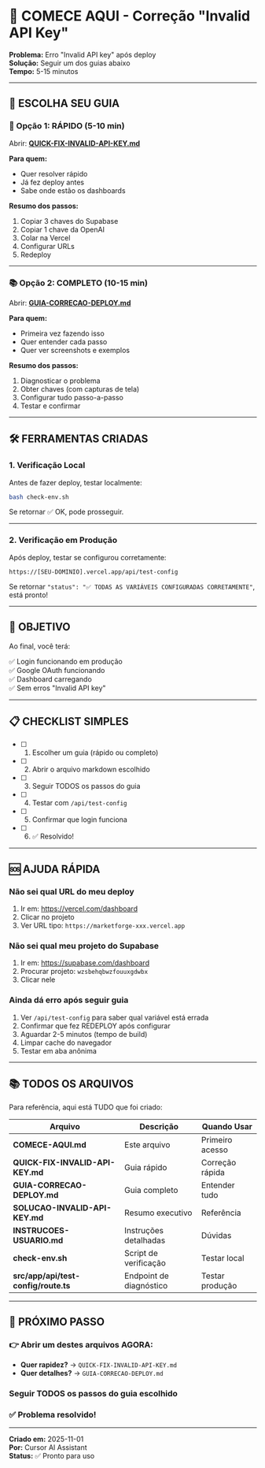 # 🎯 COMECE AQUI - Correção "Invalid API Key"

**Problema:** Erro "Invalid API key" após deploy  
**Solução:** Seguir um dos guias abaixo  
**Tempo:** 5-15 minutos

---

## 📖 ESCOLHA SEU GUIA

### 🚀 Opção 1: RÁPIDO (5-10 min)

Abrir: **[QUICK-FIX-INVALID-API-KEY.md](./QUICK-FIX-INVALID-API-KEY.md)**

**Para quem:**
- Quer resolver rápido
- Já fez deploy antes
- Sabe onde estão os dashboards

**Resumo dos passos:**
1. Copiar 3 chaves do Supabase
2. Copiar 1 chave da OpenAI  
3. Colar na Vercel
4. Configurar URLs
5. Redeploy

---

### 📚 Opção 2: COMPLETO (10-15 min)

Abrir: **[GUIA-CORRECAO-DEPLOY.md](./GUIA-CORRECAO-DEPLOY.md)**

**Para quem:**
- Primeira vez fazendo isso
- Quer entender cada passo
- Quer ver screenshots e exemplos

**Resumo dos passos:**
1. Diagnosticar o problema
2. Obter chaves (com capturas de tela)
3. Configurar tudo passo-a-passo
4. Testar e confirmar

---

## 🛠️ FERRAMENTAS CRIADAS

### 1. Verificação Local

Antes de fazer deploy, testar localmente:

```bash
bash check-env.sh
```

Se retornar ✅ OK, pode prosseguir.

---

### 2. Verificação em Produção

Após deploy, testar se configurou corretamente:

```
https://[SEU-DOMINIO].vercel.app/api/test-config
```

Se retornar `"status": "✅ TODAS AS VARIÁVEIS CONFIGURADAS CORRETAMENTE"`, está pronto!

---

## 🎯 OBJETIVO

Ao final, você terá:

✅ Login funcionando em produção  
✅ Google OAuth funcionando  
✅ Dashboard carregando  
✅ Sem erros "Invalid API key"

---

## 📋 CHECKLIST SIMPLES

- [ ] 1. Escolher um guia (rápido ou completo)
- [ ] 2. Abrir o arquivo markdown escolhido
- [ ] 3. Seguir TODOS os passos do guia
- [ ] 4. Testar com `/api/test-config`
- [ ] 5. Confirmar que login funciona
- [ ] 6. ✅ Resolvido!

---

## 🆘 AJUDA RÁPIDA

### Não sei qual URL do meu deploy

1. Ir em: https://vercel.com/dashboard
2. Clicar no projeto
3. Ver URL tipo: `https://marketforge-xxx.vercel.app`

### Não sei qual meu projeto do Supabase

1. Ir em: https://supabase.com/dashboard
2. Procurar projeto: `wzsbehqbwzfouuxgdwbx`
3. Clicar nele

### Ainda dá erro após seguir guia

1. Ver `/api/test-config` para saber qual variável está errada
2. Confirmar que fez REDEPLOY após configurar
3. Aguardar 2-5 minutos (tempo de build)
4. Limpar cache do navegador
5. Testar em aba anônima

---

## 📚 TODOS OS ARQUIVOS

Para referência, aqui está TUDO que foi criado:

| Arquivo | Descrição | Quando Usar |
|---------|-----------|-------------|
| **COMECE-AQUI.md** | Este arquivo | Primeiro acesso |
| **QUICK-FIX-INVALID-API-KEY.md** | Guia rápido | Correção rápida |
| **GUIA-CORRECAO-DEPLOY.md** | Guia completo | Entender tudo |
| **SOLUCAO-INVALID-API-KEY.md** | Resumo executivo | Referência |
| **INSTRUCOES-USUARIO.md** | Instruções detalhadas | Dúvidas |
| **check-env.sh** | Script de verificação | Testar local |
| **src/app/api/test-config/route.ts** | Endpoint de diagnóstico | Testar produção |

---

## 🚀 PRÓXIMO PASSO

### 👉 Abrir um destes arquivos AGORA:

- **Quer rapidez?** → `QUICK-FIX-INVALID-API-KEY.md`
- **Quer detalhes?** → `GUIA-CORRECAO-DEPLOY.md`

### Seguir TODOS os passos do guia escolhido

### ✅ Problema resolvido!

---

**Criado em:** 2025-11-01  
**Por:** Cursor AI Assistant  
**Status:** ✅ Pronto para uso

